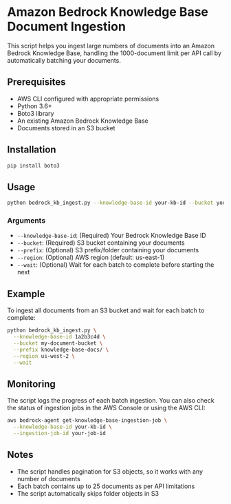 # Amazon Bedrock Knowledge Base Document Ingestion

This script helps you ingest large numbers of documents into an Amazon Bedrock Knowledge Base, handling the 1000-document limit per API call by automatically batching your documents.

## Prerequisites

- AWS CLI configured with appropriate permissions
- Python 3.6+
- Boto3 library
- An existing Amazon Bedrock Knowledge Base
- Documents stored in an S3 bucket

## Installation

```bash
pip install boto3
```

## Usage

```bash
python bedrock_kb_ingest.py --knowledge-base-id your-kb-id --bucket your-s3-bucket --prefix documents/
```

### Arguments

- `--knowledge-base-id`: (Required) Your Bedrock Knowledge Base ID
- `--bucket`: (Required) S3 bucket containing your documents
- `--prefix`: (Optional) S3 prefix/folder containing your documents
- `--region`: (Optional) AWS region (default: us-east-1)
- `--wait`: (Optional) Wait for each batch to complete before starting the next

## Example

To ingest all documents from an S3 bucket and wait for each batch to complete:

```bash
python bedrock_kb_ingest.py \
  --knowledge-base-id 1a2b3c4d \
  --bucket my-document-bucket \
  --prefix knowledge-base-docs/ \
  --region us-west-2 \
  --wait
```

## Monitoring

The script logs the progress of each batch ingestion. You can also check the status of ingestion jobs in the AWS Console or using the AWS CLI:

```bash
aws bedrock-agent get-knowledge-base-ingestion-job \
  --knowledge-base-id your-kb-id \
  --ingestion-job-id your-job-id
```

## Notes

- The script handles pagination for S3 objects, so it works with any number of documents
- Each batch contains up to 25 documents as per API limitations
- The script automatically skips folder objects in S3
